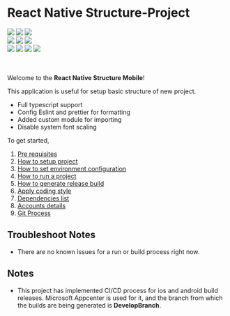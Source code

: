 # React Native Structure-Project

<img src="https://badgen.net/badge/App Name/React Native Structure
/blue"> <img src="https://badgen.net/badge/Bundle | Package/com.reactnativestructure
/blue?icon=apple"> <img src="https://badgen.net/badge/Platforms/Android | IOS /blue?icon=googleplay">
<br/>
<img src="https://badgen.net/badge/License/MIT License/red"> <img src="https://badgen.net/badge/Framework/React Native/red?icon=atom"> <img src="https://badgen.net/badge/Code Style/Standard/red">
<br/>
<img src="https://badgen.net/badge/Npm/v8.8.0/green?icon=npm"> <img src="https://badgen.net/badge/React/v17.0.2/green?icon=atom"> <img src="https://badgen.net/badge/React Native/v0.68.2/green?icon=atom"> <img src="https://badgen.net/badge/codebeat/A?icon=codebeat&color=green" />
<br/><br/><br/>

Welcome to the **React Native Structure
 Mobile**!

This application is useful for setup basic structure of new project.

- Full typescript support
- Config Eslint and prettier for formatting 
- Added custom module for importing
- Disable system font scaling

To get started,

1. [Pre requisites](./Wiki/0.-Pre-Requisites.md)
1. [How to setup project](./Wiki/1.-Project-Setup.md)
1. [How to set environment configuration](./Wiki/2.-Environment-Setup.md)
1. [How to run a project](./Wiki/3.-Run-Project.md)
1. [How to generate release build](./Wiki/4.-Release-Build.md)
1. [Apply coding style](./Wiki/5.-Coding-Style.md)
1. [Dependencies list](./Wiki/6.-Package.md)
1. [Accounts details](./Wiki/7.-Accounts.md)
1. [Git Process](./Wiki/8.-Git-Process.md)

## Troubleshoot Notes

- There are no known issues for a run or build process right now.

## Notes

- This project has implemented CI/CD process for ios and android build releases. Microsoft Appcenter is used for it, and the branch from which the builds are being generated is **DevelopBranch**.
